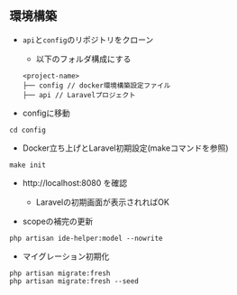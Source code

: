 ## 環境構築
- `api`と`config`のリポジトリをクローン
  - 以下のフォルダ構成にする
  ```
  <project-name>
  ├── config // docker環境構築設定ファイル
  ├── api // Laravelプロジェクト
  ```

- configに移動
```
cd config
```

- Docker立ち上げとLaravel初期設定(makeコマンドを参照)
```
make init
```

- http://localhost:8080 を確認
  - Laravelの初期画面が表示されればOK
  
- scopeの補完の更新
```
php artisan ide-helper:model --nowrite
```

- マイグレーション初期化
```
php artisan migrate:fresh
php artisan migrate:fresh --seed
```